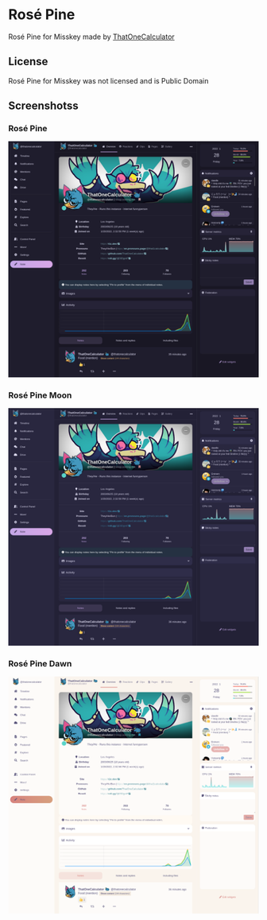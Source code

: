 # Rosé Pine
Rosé Pine for Misskey made by [ThatOneCalculator](https://t1c.dev/)

## License
Rosé Pine for Misskey was not licensed and is Public Domain

## Screenshotss

### Rosé Pine
![Rosé Pine](screenshot.png)
### Rosé Pine Moon
![Rosé Pine Moon](screenshot-moon.png)
### Rosé Pine Dawn
![Rosé Pine Dawn](screenshot-dawn.png)
